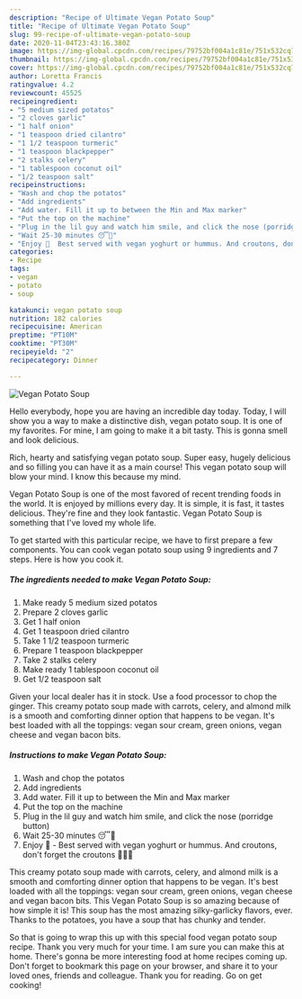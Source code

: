 ```yaml
---
description: "Recipe of Ultimate Vegan Potato Soup"
title: "Recipe of Ultimate Vegan Potato Soup"
slug: 99-recipe-of-ultimate-vegan-potato-soup
date: 2020-11-04T23:43:16.380Z
image: https://img-global.cpcdn.com/recipes/79752bf004a1c81e/751x532cq70/vegan-potato-soup-recipe-main-photo.jpg
thumbnail: https://img-global.cpcdn.com/recipes/79752bf004a1c81e/751x532cq70/vegan-potato-soup-recipe-main-photo.jpg
cover: https://img-global.cpcdn.com/recipes/79752bf004a1c81e/751x532cq70/vegan-potato-soup-recipe-main-photo.jpg
author: Loretta Francis
ratingvalue: 4.2
reviewcount: 45525
recipeingredient:
- "5 medium sized potatos"
- "2 cloves garlic"
- "1 half onion"
- "1 teaspoon dried cilantro"
- "1 1/2 teaspoon turmeric"
- "1 teaspoon blackpepper"
- "2 stalks celery"
- "1 tablespoon coconut oil"
- "1/2 teaspoon salt"
recipeinstructions:
- "Wash and chop the potatos"
- "Add ingredients"
- "Add water. Fill it up to between the Min and Max marker"
- "Put the top on the machine"
- "Plug in the lil guy and watch him smile, and click the nose (porridge button)"
- "Wait 25-30 minutes 😴🐒"
- "Enjoy 💚  Best served with vegan yoghurt or hummus. And croutons, don&#39;t forget the croutons 💚💚💚"
categories:
- Recipe
tags:
- vegan
- potato
- soup

katakunci: vegan potato soup 
nutrition: 182 calories
recipecuisine: American
preptime: "PT10M"
cooktime: "PT30M"
recipeyield: "2"
recipecategory: Dinner

---
```



![Vegan Potato Soup](https://img-global.cpcdn.com/recipes/79752bf004a1c81e/751x532cq70/vegan-potato-soup-recipe-main-photo.jpg)

Hello everybody, hope you are having an incredible day today. Today, I will show you a way to make a distinctive dish, vegan potato soup. It is one of my favorites. For mine, I am going to make it a bit tasty. This is gonna smell and look delicious.

Rich, hearty and satisfying vegan potato soup. Super easy, hugely delicious and so filling you can have it as a main course! This vegan potato soup will blow your mind. I know this because my mind.

Vegan Potato Soup is one of the most favored of recent trending foods in the world. It is enjoyed by millions every day. It is simple, it is fast, it tastes delicious. They're fine and they look fantastic. Vegan Potato Soup is something that I've loved my whole life.


To get started with this particular recipe, we have to first prepare a few components. You can cook vegan potato soup using 9 ingredients and 7 steps. Here is how you cook it.

<!--inarticleads1-->

##### The ingredients needed to make Vegan Potato Soup:

1. Make ready 5 medium sized potatos
1. Prepare 2 cloves garlic
1. Get 1 half onion
1. Get 1 teaspoon dried cilantro
1. Take 1 1/2 teaspoon turmeric
1. Prepare 1 teaspoon blackpepper
1. Take 2 stalks celery
1. Make ready 1 tablespoon coconut oil
1. Get 1/2 teaspoon salt


Given your local dealer has it in stock. Use a food processor to chop the ginger. This creamy potato soup made with carrots, celery, and almond milk is a smooth and comforting dinner option that happens to be vegan. It&#39;s best loaded with all the toppings: vegan sour cream, green onions, vegan cheese and vegan bacon bits. 

<!--inarticleads2-->

##### Instructions to make Vegan Potato Soup:

1. Wash and chop the potatos
1. Add ingredients
1. Add water. Fill it up to between the Min and Max marker
1. Put the top on the machine
1. Plug in the lil guy and watch him smile, and click the nose (porridge button)
1. Wait 25-30 minutes 😴🐒
1. Enjoy 💚  - Best served with vegan yoghurt or hummus. And croutons, don&#39;t forget the croutons 💚💚💚


This creamy potato soup made with carrots, celery, and almond milk is a smooth and comforting dinner option that happens to be vegan. It&#39;s best loaded with all the toppings: vegan sour cream, green onions, vegan cheese and vegan bacon bits. This Vegan Potato Soup is so amazing because of how simple it is! This soup has the most amazing silky-garlicky flavors, ever. Thanks to the potatoes, you have a soup that has chunky and tender. 

So that is going to wrap this up with this special food vegan potato soup recipe. Thank you very much for your time. I am sure you can make this at home. There's gonna be more interesting food at home recipes coming up. Don't forget to bookmark this page on your browser, and share it to your loved ones, friends and colleague. Thank you for reading. Go on get cooking!
